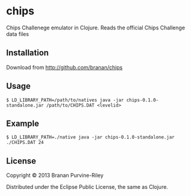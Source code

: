 # chips

Chips Challenege emulator in Clojure. Reads the official Chips Challenge data files

## Installation

Download from http://github.com/branan/chips

## Usage

    $ LD_LIBRARY_PATH=/path/to/natives java -jar chips-0.1.0-standalone.jar /path/to/CHIPS.DAT <levelid>

## Example

    $ LD_LIBRARY_PATH=./native java -jar chips-0.1.0-standalone.jar ./CHIPS.DAT 24

## License

Copyright © 2013 Branan Purvine-Riley

Distributed under the Eclipse Public License, the same as Clojure.
